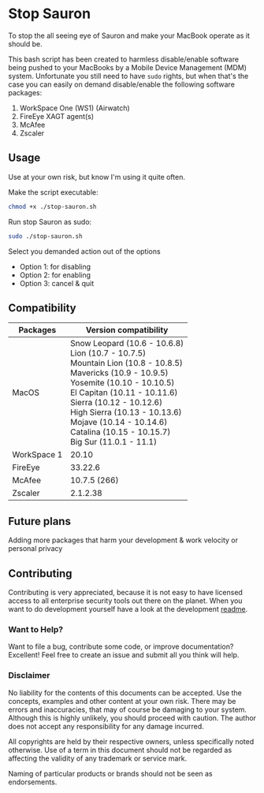 # Stop Sauron

To stop the all seeing eye of Sauron and make your MacBook operate as it should be.

This bash script has been created to harmless disable/enable software being pushed to your MacBooks by a Mobile Device Management (MDM) system.
Unfortunate you still need to have `sudo` rights, but when that's the case you can easily on demand disable/enable the following software packages:

1. WorkSpace One (WS1) (Airwatch)
2. FireEye XAGT agent(s)
3. McAfee
4. Zscaler

## Usage

Use at your own risk, but know I'm using it quite often.

Make the script executable:

```zsh
chmod +x ./stop-sauron.sh

```

Run stop Sauron as sudo:

```zsh
sudo ./stop-sauron.sh

```

Select you demanded action out of the options

* Option 1: for disabling
* Option 2: for enabling
* Option 3: cancel & quit

## Compatibility

| Packages | Version compatibility |
| --- | --- |
| MacOS | Snow Leopard (10.6 - 10.6.8)<br> Lion (10.7 - 10.7.5)<br> Mountain Lion (10.8 - 10.8.5)<br> Mavericks (10.9 - 10.9.5)<br> Yosemite (10.10 - 10.10.5)<br> El Capitan (10.11 - 10.11.6)<br>  Sierra (10.12 - 10.12.6)<br> High Sierra (10.13 - 10.13.6)<br> Mojave (10.14 - 10.14.6)<br> Catalina (10.15 - 10.15.7)<br>  Big Sur (11.0.1 - 11.1) |
| WorkSpace 1 | 20.10 |
| FireEye | 33.22.6 |
| McAfee | 10.7.5 (266) |
| Zscaler | 2.1.2.38 |

## Future plans

Adding more packages that harm your development & work velocity or personal privacy

## Contributing

Contributing is very appreciated, because it is not easy to have licensed access to all enterprise security tools out there on the planet.
When you want to do development yourself have a look at the development [readme](https://github.com/tr3kl0v/stop-sauron/blob/main/development/DEVELOPMENT.md).

### Want to Help?

Want to file a bug, contribute some code, or improve documentation? Excellent!
Feel free to create an issue and submit all you think will help.

### Disclaimer

No liability for the contents of this documents can be accepted. Use the concepts, examples and other content at your own risk. There may be errors and inaccuracies, that may of course be damaging to your system. Although this is highly unlikely, you should proceed with caution. The author does not accept any responsibility for any damage incurred.

All copyrights are held by their respective owners, unless specifically noted otherwise. Use of a term in this document should not be regarded as affecting the validity of any trademark or service mark.

Naming of particular products or brands should not be seen as endorsements.
